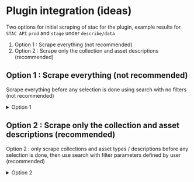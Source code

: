 # Plugin integration (ideas)
Two options for initial scraping of stac for the plugin, example results for `STAC API` `prod` and `stage` under `describe/data`
1. Option 1 : Scrape everything (not recommended)
1. Option 2 : Scrape only the collection and asset descriptions (recommended)

## Option 1 : Scrape everything (not recommended)
Scrape everything before any selection is done using search with no filters (not recommended)
<details><summary>Option 1</summary>
    ![option1](/uploads/414b599dfffa20ed0639efbb7aefa539/image.png)
</details>

## Option 2 : Scrape only the collection and asset descriptions (recommended)
Option 2 : only scrape collections and asset types / descriptions before any selection is done, then use search with filter parameters defined by user (recommended)
<details><summary>Option 2</summary>
    ![option2](/uploads/9b1af5abcdf8ac44631f438f6f82eba7/image.png)
</details>
